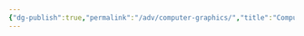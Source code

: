 ```yaml
---
{"dg-publish":true,"permalink":"/adv/computer-graphics/","title":"Computer Graphics","noteIcon":""}
---
```


